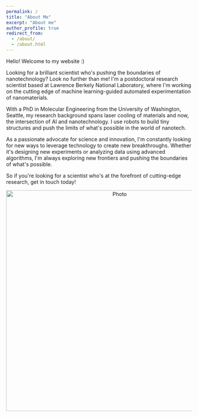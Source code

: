 ```yaml
---
permalink: /
title: "About Me"
excerpt: "About me"
author_profile: true
redirect_from: 
  - /about/
  - /about.html
---
```


Hello! Welcome to my website :)

Looking for a brilliant scientist who's pushing the boundaries of nanotechnology? Look no further than me! I'm a postdoctoral research scientist based at Lawrence Berkely National Laboratory, where I'm working on the cutting edge of machine learning-guided automated experimentation of nanomaterials.

With a PhD in Molecular Engineering from the University of Washington, Seattle, my research background spans laser cooling of materials and now, the intersection of AI and nanotechnology. I use robots to build tiny structures and push the limits of what's possible in the world of nanotech.

As a passionate advocate for science and innovation, I'm constantly looking for new ways to leverage technology to create new breakthroughs. Whether it's designing new experiments or analyzing data using advanced algorithms, I'm always exploring new frontiers and pushing the boundaries of what's possible.

So if you're looking for a scientist who's at the forefront of cutting-edge research, get in touch today!
<p align="center">
  <img src="https://xiaojing-xia.github.io/academic/images/ECYB2305-compressed.jpeg?raw=true" alt="Photo" style="width: 600px;"/> 
</p>

